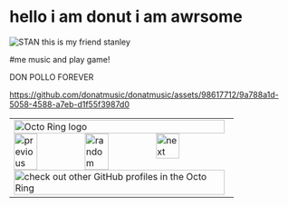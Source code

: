 # hello i am donut i am awrsome

![STAN](https://user-images.githubusercontent.com/98617712/212485583-0e82dade-c2a0-4c68-b235-8127bb424eec.png) this is my friend stanley


#me music and play game!

DON POLLO FOREVER

https://github.com/donatmusic/donatmusic/assets/98617712/9a788a1d-5058-4588-a7eb-d1f55f3987d0




<table><tbody><tr><td><a href="https://octo-ring.com/"><img src="https://octo-ring.com/static/img/widget/top.png" width="99%" alt="Octo Ring logo" align="top"></a><br><a href="https://octo-ring.com/p/donatmusic/prev"><img src="https://octo-ring.com/static/img/widget/prev.png" width="33%" alt="previous" align="top" title="previous profile"></a><a href="https://octo-ring.com/p/donatmusic/random"><img src="https://octo-ring.com/static/img/widget/random.png" width="33%" alt="random" align="top" title="random profile"></a><a href="https://octo-ring.com/p/donatmusic/next"><img src="https://octo-ring.com/static/img/widget/next.png" width="33%" alt="next" align="top" title="next profile"></a><br><a href="https://octo-ring.com/"><img src="https://octo-ring.com/static/img/widget/bottom.png" width="99%" alt="check out other GitHub profiles in the Octo Ring" align="top"></a></td></tr></tbody></table>
